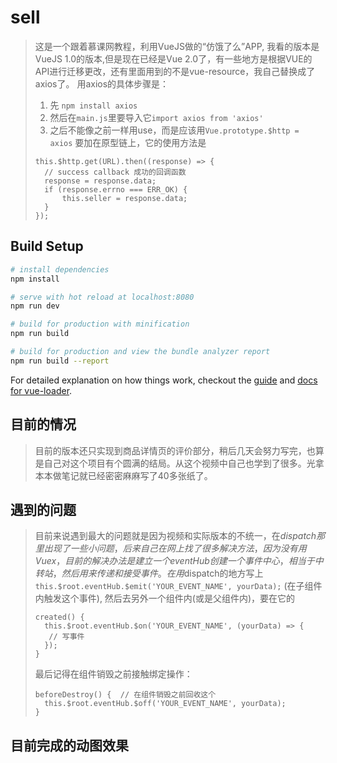 # sell

> 这是一个跟着慕课网教程，利用VueJS做的“仿饿了么”APP, 我看的版本是VueJS 1.0的版本,但是现在已经是Vue 2.0了，有一些地方是根据VUE的API进行迁移更改，还有里面用到的不是vue-resource，我自己替换成了axios了。
> 用axios的具体步骤是：
> 1. 先 `npm install axios`
> 2. 然后在`main.js`里要导入它`import axios from 'axios'`
> 3. 之后不能像之前一样用use，而是应该用`Vue.prototype.$http = axios` 要加在原型链上，它的使用方法是
> ```
> this.$http.get(URL).then((response) => {
>   // success callback 成功的回调函数
>   response = response.data;
>   if (response.errno === ERR_OK) {
>       this.seller = response.data;
>   }
> });
> ```

## Build Setup

``` bash
# install dependencies
npm install

# serve with hot reload at localhost:8080
npm run dev

# build for production with minification
npm run build

# build for production and view the bundle analyzer report
npm run build --report
```

For detailed explanation on how things work, checkout the [guide](http://vuejs-templates.github.io/webpack/) and [docs for vue-loader](http://vuejs.github.io/vue-loader).

## 目前的情况

> 目前的版本还只实现到商品详情页的评价部分，稍后几天会努力写完，也算是自己对这个项目有个圆满的结局。从这个视频中自己也学到了很多。光拿本本做笔记就已经密密麻麻写了40多张纸了。
 
## 遇到的问题
> 目前来说遇到最大的问题就是因为视频和实际版本的不统一，在$dispatch那里出现了一些小问题，后来自己在网上找了很多解决方法，因为没有用Vuex，目前的解决办法是建立一个eventHub创建一个事件中心，相当于中转站，然后用来传递和接受事件。在用$dispatch的地方写上`this.$root.eventHub.$emit('YOUR_EVENT_NAME', yourData);` (在子组件内触发这个事件), 然后去另外一个组件内(或是父组件内)，要在它的
> ```
> created() {
>   this.$root.eventHub.$on('YOUR_EVENT_NAME', (yourData) => {
>    // 写事件
>   });
> } 
> ```
> 最后记得在组件销毁之前接触绑定操作：
> ```
> beforeDestroy() {  // 在组件销毁之前回收这个
>   this.$root.eventHub.$off('YOUR_EVENT_NAME', yourData);
> }
> ```
> 

## 目前完成的动图效果

>
